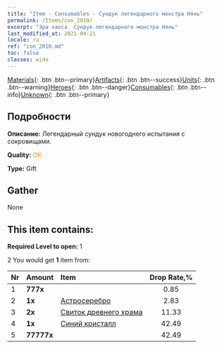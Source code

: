 ```yaml
---
title: "Item - Consumables - Сундук легендарного монстра Нянь"
permalink: /Items/con_2010/
excerpt: "Эра хаоса  Сундук легендарного монстра Нянь"
last_modified_at: 2021-04-21
locale: ru
ref: "con_2010.md"
toc: false
classes: wide
---
```

 [Materials](/ru/Items/){: .btn .btn--primary}[Artifacts](/ru/Items/Artifacts/){: .btn .btn--success}[Units](/ru/Items/Units/){: .btn .btn--warning}[Heroes](/ru/Items/Heroes/){: .btn .btn--danger}[Consumables](/ru/Items/Consumables/){: .btn .btn--info}[Unknown](/ru/Items/Unknown/){: .btn .btn--primary}

## Подробности
 **Описание:** Легендарный сундук новогоднего испытания с сокровищами.

 **Quality:** <span style="color: #FF8C00">OK</span>

 **Type:** Gift

## Gather

  None

## This item contains:

 **Required Level to open:** 1

 2 You would get **1** item  from:

  | Nr | Amount |     Item    | Drop Rate,% |
  |:---|:-------|:------------|:---------:|
  | 1 |  **777x** | <i class="fas fa-gem"/> | 0.85 | 
  | 2 |  **1x** | [Астросеребро](/ru/Items/con_969/) | 2.83 | 
  | 3 |  **2x** | [Свиток древнего храма](/ru/Items/con_697/) | 11.33 | 
  | 4 |  **1x** | [Синий кристалл](/ru/Items/con_716/) | 42.49 | 
  | 5 |  **77777x** | <i class="fas fa-coins"/> | 42.49 | 
